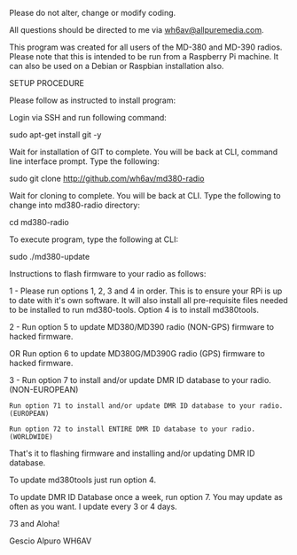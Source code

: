 Please do not alter, change or modify coding.

All questions should be directed to me via wh6av@allpuremedia.com.

This program was created for all users of the MD-380 and MD-390 radios.  Please note that this is intended to be run from a Raspberry Pi machine.  It can also be used on a Debian or Raspbian installation also.

SETUP PROCEDURE

Please follow as instructed to install program:

Login via SSH and run following command:

sudo apt-get install git -y

Wait for installation of GIT to complete.  You will be back at CLI, command line interface prompt.  Type the following:

sudo git clone http://github.com/wh6av/md380-radio

Wait for cloning to complete.  You will be back at CLI.  Type the following to change into md380-radio directory:

cd md380-radio

To execute program, type the following at CLI:

sudo ./md380-update

Instructions to flash firmware to your radio as follows:

1 - Please run options 1, 2, 3 and 4 in order.  This is to ensure your RPi is up to date with it's own software.  It will also install all pre-requisite files needed to be installed to run md380-tools.  Option 4 is to install md380tools.

2 - Run option 5 to update MD380/MD390 radio (NON-GPS) firmware to hacked firmware.

OR
    Run option 6 to update MD380G/MD390G radio (GPS) firmware to hacked firmware.
    
3 - Run option 7 to install and/or update DMR ID database to your radio. (NON-EUROPEAN)

    Run option 71 to install and/or update DMR ID database to your radio. (EUROPEAN)

    Run option 72 to install ENTIRE DMR ID database to your radio. (WORLDWIDE)

That's it to flashing firmware and installing and/or updating DMR ID database.

To update md380tools just run option 4. 

To update DMR ID Database once a week, run option 7.  You may update as often as you want.  I update every 3 or 4 days.

73 and Aloha!

Gescio Alpuro
WH6AV
